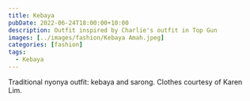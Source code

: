 ```yaml
---
title: Kebaya
pubDate: 2022-06-24T18:00:00+10:00
description: Outfit inspired by Charlie's outfit in Top Gun
images: [../images/fashion/Kebaya Amah.jpeg]
categories: [fashion]
tags:
  - Kebaya
---
```


Traditional nyonya outfit: kebaya and sarong. Clothes courtesy of Karen Lim.
